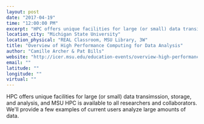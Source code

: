 ```yaml
---
layout: post
date: "2017-04-19"
time: "12:00:00 PM"
excerpt: "HPC offers unique facilities for large (or small) data transimssion, storage, and analysis, and MSU HPC is available to all researchers and ..."
location_city: "Michigan State University"
location_physical: "REAL Classroom, MSU Library, 3W"
title: "Overview of High Performance Computing for Data Analysis"
author: "Camille Archer & Pat Bills"
website: "http://icer.msu.edu/education-events/overview-high-performance-computing-data-analysis"
email: ""
latitude: ""
longitude: ""
virtual: ""
---
```


HPC offers unique facilities for large (or small) data transimssion, storage, and analysis, and MSU HPC is available to all researchers and collaborators.  We'll provide a few examples of current users analyze large amounts of data.
